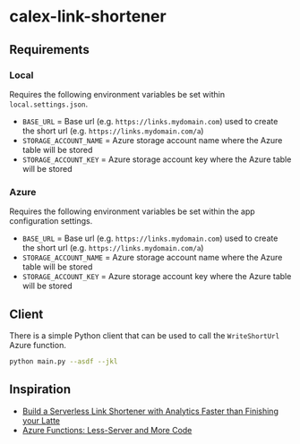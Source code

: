# calex-link-shortener

## Requirements

### Local

Requires the following environment variables be set within `local.settings.json`.

- `BASE_URL` = Base url (e.g. `https://links.mydomain.com`) used to create the short url (e.g. `https://links.mydomain.com/a`)
- `STORAGE_ACCOUNT_NAME` = Azure storage account name where the Azure table will be stored
- `STORAGE_ACCOUNT_KEY` = Azure storage account key where the Azure table will be stored

### Azure

Requires the following environment variables be set within the app configuration settings.

- `BASE_URL` = Base url (e.g. `https://links.mydomain.com`) used to create the short url (e.g. `https://links.mydomain.com/a`)
- `STORAGE_ACCOUNT_NAME` = Azure storage account name where the Azure table will be stored
- `STORAGE_ACCOUNT_KEY` = Azure storage account key where the Azure table will be stored

## Client

There is a simple Python client that can be used to call the `WriteShortUrl` Azure function.

```sh
python main.py --asdf --jkl
```

## Inspiration

- [Build a Serverless Link Shortener with Analytics Faster than Finishing your Latte](https://blog.jeremylikness.com/blog/2017-09-04_build-a-serverless-link-shortener-with-analytics-faster-than-finishing-your-latte/)
- [Azure Functions: Less-Server and More Code](https://channel9.msdn.com/Shows/Visual-Studio-Toolbox/Azure-Functions-Less-Server-and-More-Code?utm_source=jeliknes&utm_medium=blog&utm_campaign=linkshortener&WT.mc_id=linkshortener-blog-jeliknes)
